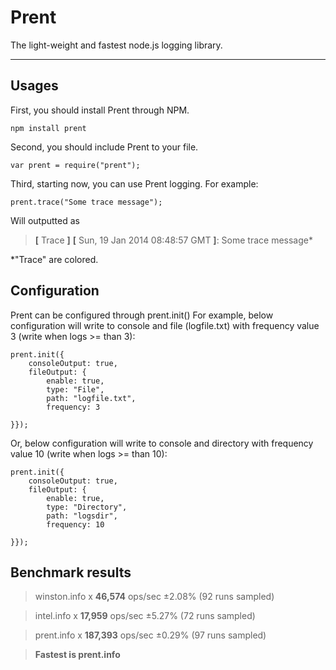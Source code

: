 Prent
=====================
The light-weight and fastest node.js logging library.

----------


Usages
---------
First, you should install Prent through NPM.
```
npm install prent
```
Second, you should include Prent to your file.
```
var prent = require("prent");
```
Third, starting now, you can use Prent logging.
For example:
```
prent.trace("Some trace message");
```
Will outputted as
> **[** Trace **]** **[** Sun, 19 Jan 2014 08:48:57 GMT **]**: Some trace message*

*"Trace" are colored.

Configuration
---------
Prent can be configured through prent.init()
For example, below configuration will write to console and file (logfile.txt) with frequency value 3 (write when logs >= than 3):
```
prent.init({
    consoleOutput: true,
    fileOutput: {
        enable: true,
        type: "File",
        path: "logfile.txt",
        frequency: 3

}});
```
Or, below configuration will write to console and directory with frequency value 10 (write when logs >= than 10):
```
prent.init({
    consoleOutput: true,
    fileOutput: {
        enable: true,
        type: "Directory",
        path: "logsdir",
        frequency: 10

}});
```
## Benchmark results ##
> winston.info x **46,574** ops/sec ±2.08% (92 runs sampled)

> intel.info x **17,959** ops/sec ±5.27% (72 runs sampled)

> prent.info x **187,393** ops/sec ±0.29% (97 runs sampled)

> **Fastest is prent.info**